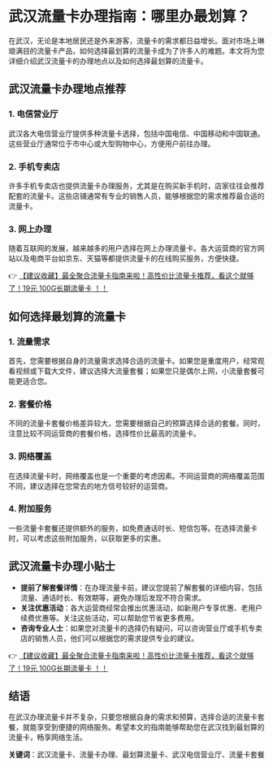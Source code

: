 # 武汉流量卡办理指南：哪里办最划算？

在武汉，无论是本地居民还是外来游客，流量卡的需求都日益增长。面对市场上琳琅满目的流量卡产品，如何选择最划算的流量卡成为了许多人的难题。本文将为您详细介绍武汉流量卡的办理地点以及如何选择最划算的流量卡。

## 武汉流量卡办理地点推荐

### 1. 电信营业厅
武汉各大电信营业厅提供多种流量卡选择，包括中国电信、中国移动和中国联通。这些营业厅通常位于市中心或大型购物中心，方便用户前往办理。

### 2. 手机专卖店
许多手机专卖店也提供流量卡办理服务，尤其是在购买新手机时，店家往往会推荐配套的流量卡。这些店铺通常有专业的销售人员，能够根据您的需求推荐最合适的流量卡。

### 3. 网上办理
随着互联网的发展，越来越多的用户选择在网上办理流量卡。各大运营商的官方网站以及电商平台如京东、天猫等都提供流量卡的在线购买服务，方便快捷。

👉 [【建议收藏】最全聚合流量卡指南来啦！高性价比流量卡推荐，看这个就够了！19元 100G长期流量卡 ！！](https://bit.ly/Liuliangka)

## 如何选择最划算的流量卡

### 1. 流量需求
首先，您需要根据自身的流量需求选择合适的流量卡。如果您是重度用户，经常观看视频或下载大文件，建议选择大流量套餐；如果您只是偶尔上网，小流量套餐可能更适合您。

### 2. 套餐价格
不同的流量卡套餐价格差异较大，您需要根据自己的预算选择合适的套餐。同时，注意比较不同运营商的套餐价格，选择性价比最高的流量卡。

### 3. 网络覆盖
在选择流量卡时，网络覆盖也是一个重要的考虑因素。不同运营商的网络覆盖范围不同，建议选择在您常去的地方信号较好的运营商。

### 4. 附加服务
一些流量卡套餐还提供额外的服务，如免费通话时长、短信包等。在选择流量卡时，可以考虑这些附加服务，以获取更多的实惠。

## 武汉流量卡办理小贴士

- **提前了解套餐详情**：在办理流量卡前，建议您提前了解套餐的详细内容，包括流量、通话时长、有效期等，避免办理后发现不符合需求。
- **关注优惠活动**：各大运营商经常会推出优惠活动，如新用户专享优惠、老用户续费优惠等。关注这些活动，可以帮助您节省更多费用。
- **咨询专业人士**：如果您对流量卡的选择仍有疑问，可以咨询营业厅或手机专卖店的销售人员，他们可以根据您的需求提供专业的建议。

👉 [【建议收藏】最全聚合流量卡指南来啦！高性价比流量卡推荐，看这个就够了！19元 100G长期流量卡 ！！](https://bit.ly/Liuliangka)

## 结语

在武汉办理流量卡并不复杂，只要您根据自身的需求和预算，选择合适的流量卡套餐，就能享受到便捷的网络服务。希望本文的指南能够帮助您在武汉找到最划算的流量卡，畅享网络生活。

**关键词**：武汉流量卡、流量卡办理、最划算流量卡、武汉电信营业厅、流量卡套餐